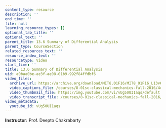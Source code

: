 ```yaml
---
content_type: resource
description: ''
end_time: ''
file: null
learning_resource_types: []
optional_tab_title: ''
optional_text: ''
parent_title: 13.6 Summary of Differential Analysis
parent_type: CourseSection
related_resources_text: ''
resource_index_text: ''
resourcetype: Video
start_time: ''
title: 13.6 Summary of Differential Analysis
uid: a0baa0be-ae3f-ae08-01b9-992f84ffdbf6
video_files:
  archive_url: https://archive.org/download/MIT8.01F16/MIT8_01F16_L13v05_360p.mp4
  video_captions_file: /courses/8-01sc-classical-mechanics-fall-2016/4c52cf3f6e6f5dc6900429e8a7aa7a18_vUg50UI1aqs.vtt
  video_thumbnail_file: https://img.youtube.com/vi/vUg50UI1aqs/default.jpg
  video_transcript_file: /courses/8-01sc-classical-mechanics-fall-2016/a1e3923728fb0ab7f51f6fc15aa17d1d_vUg50UI1aqs.pdf
video_metadata:
  youtube_id: vUg50UI1aqs
---
```


**Instructor:** Prof. Deepto Chakrabarty